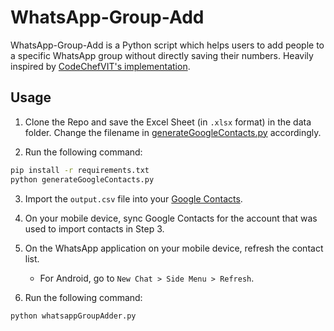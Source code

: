 # WhatsApp-Group-Add

WhatsApp-Group-Add is a Python script which helps users to add people to a specific WhatsApp group without directly saving their numbers.
Heavily inspired by [CodeChefVIT's implementation](https://github.com/CodeChefVIT/whatsapp-groupadd).

## Usage

1. Clone the Repo and save the Excel Sheet (in `.xlsx` format) in the data folder. Change the filename in [generateGoogleContacts.py](generateGoogleContacts.py) accordingly.

2. Run the following command:
```bash
pip install -r requirements.txt
python generateGoogleContacts.py
```

3. Import the `output.csv` file into your [Google Contacts](https://contacts.google.com/).

4. On your mobile device, sync Google Contacts for the account that was used to import contacts in Step 3.

5. On the WhatsApp application on your mobile device, refresh the contact list.
    - For Android, go to `New Chat > Side Menu > Refresh`.

6. Run the following command:

```bash
python whatsappGroupAdder.py
```
